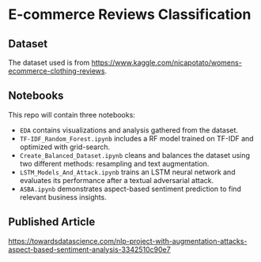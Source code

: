 # E-commerce Reviews Classification

## Dataset
The dataset used is from https://www.kaggle.com/nicapotato/womens-ecommerce-clothing-reviews.

## Notebooks
This repo will contain three notebooks:
- ```EDA``` contains visualizations and analysis gathered from the dataset.
- ```TF-IDF_Random_Forest.ipynb``` includes a RF model trained on TF-IDF and optimized with grid-search.
- ```Create_Balanced_Dataset.ipynb``` cleans and balances the dataset using two different methods: resampling and text augmentation.
- ```LSTM_Models_And_Attack.ipynb``` trains an LSTM neural network and evaluates its performance after a textual adversarial attack.
- ```ASBA.ipynb``` demonstrates aspect-based sentiment prediction to find relevant business insights.

## Published Article
https://towardsdatascience.com/nlp-project-with-augmentation-attacks-aspect-based-sentiment-analysis-3342510c90e7
